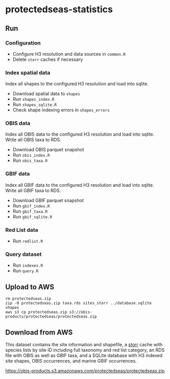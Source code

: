 # protectedseas-statistics

## Run

### Configuration

- Configure H3 resolution and data sources in `common.R`
- Delete `storr` caches if necessary

### Index spatial data

Index all shapes to the configured H3 resolution and load into sqlite.

- Download spatial data to `shapes`
- Run `shapes_index.R`
- Run `shapes_sqlite.R`
- Check shape indexing errors in `shapes_errors`

### OBIS data

Index all OBIS data to the configured H3 resolution and load into sqlite. Write all OBIS taxa to RDS.

- Download OBIS parquet snapshot
- Run `obis_index.R`
- Run `obis_taxa.R`

### GBIF data

Index all GBIF data to the configured H3 resolution and load into sqlite. Write all GBIF taxa to RDS.

- Download GBIF parquet snapshot
- Run `gbif_index.R`
- Run `gbif_taxa.R`
- Run `gbif_sqlite.R`

### Red List data

- Run `redlist.R`

### Query dataset

- Run `indexes.R`
- Run `query.R`

## Upload to AWS

```
rm protectedseas.zip
zip -0 protectedseas.zip taxa.rds sites_storr ../database.sqlite shapes
aws s3 cp protectedseas.zip s3://obis-products/protectedseas/protectedseas.zip
```

## Download from AWS

This dataset contains the site information and shapefile, a [storr](https://richfitz.github.io/storr/articles/storr.html) cache with species lists by site ID including full taxonomy and red list category, an RDS file with OBIS as well as GBIF taxa, and a SQLite database with H3 indexed site shapes, OBIS occurrences, and marine GBIF occurrences.

https://obis-products.s3.amazonaws.com/protectedseas/protectedseas.zip

